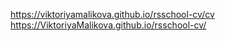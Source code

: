 https://viktoriyamalikova.github.io/rsschool-cv/cv  
https://ViktoriyaMalikova.github.io/rsschool-cv/
